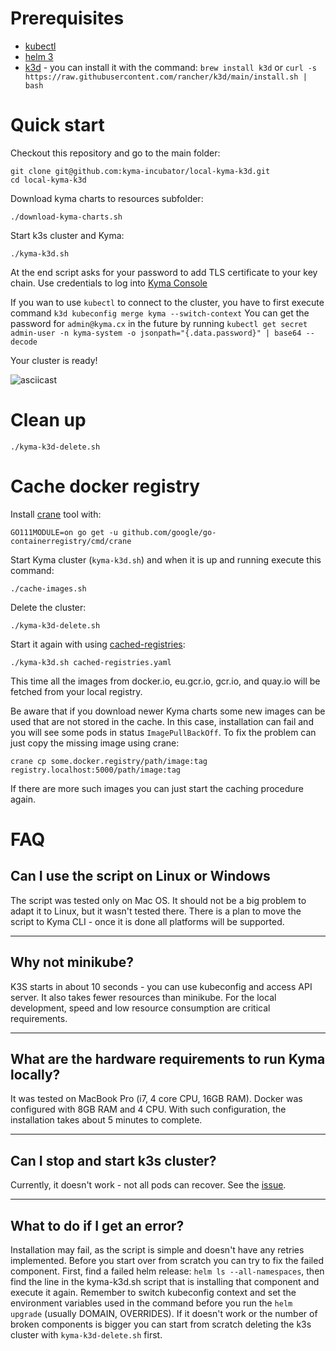 # Prerequisites
- [kubectl](https://kubernetes.io/docs/tasks/tools/install-kubectl/)
- [helm 3](https://helm.sh/docs/intro/quickstart/#install-helm)
- [k3d](https://github.com/rancher/k3d) - you can install it with the command: `brew install k3d` or `curl -s https://raw.githubusercontent.com/rancher/k3d/main/install.sh | bash`

# Quick start

Checkout this repository and go to the main folder:
```
git clone git@github.com:kyma-incubator/local-kyma-k3d.git
cd local-kyma-k3d
```

Download kyma charts to resources subfolder:
```
./download-kyma-charts.sh
```

Start k3s cluster and Kyma:
```
./kyma-k3d.sh
```

At the end script asks for your password to add TLS certificate to your key chain. 
Use credentials to log into [Kyma Console](https://console.local.kyma.dev)

If you wan to use `kubectl` to connect to the cluster, you have to first execute command `k3d kubeconfig merge kyma --switch-context`
You can get the password for `admin@kyma.cx` in the future by running `kubectl get secret admin-user -n kyma-system -o jsonpath="{.data.password}" | base64 --decode`

Your cluster is ready!

![asciicast](local-kyma-k3d.gif)

# Clean up

```
./kyma-k3d-delete.sh
```

# Cache docker registry

Install [crane](https://github.com/google/go-containerregistry/tree/master/cmd/crane) tool with:
```
GO111MODULE=on go get -u github.com/google/go-containerregistry/cmd/crane
```

Start Kyma cluster (`kyma-k3d.sh`) and when it is up and running execute this command:
```
./cache-images.sh
```

Delete the cluster:
```
./kyma-k3d-delete.sh
```

Start it again with using [cached-registries](cached-registries.yaml):
```
./kyma-k3d.sh cached-registries.yaml
```

This time all the images from docker.io, eu.gcr.io, gcr.io, and quay.io will be fetched from your local registry.

Be aware that if you download newer Kyma charts some new images can be used that are not stored in the cache. In this case, installation can fail and you will see some pods in status `ImagePullBackOff`. To fix the problem can just copy the missing image using crane:
```
crane cp some.docker.registry/path/image:tag registry.localhost:5000/path/image:tag
```
If there are more such images you can just start the caching procedure again.

# FAQ


## Can I use the script on Linux or Windows

The script was tested only on Mac OS. It should not be a big problem to adapt it to Linux, but it wasn't tested there. There is a plan to move the script to Kyma CLI - once it is done all platforms will be supported.

---
## Why not minikube?

K3S starts in about 10 seconds - you can use kubeconfig and access API server. It also takes fewer resources than minikube. For the local development, speed and low resource consumption are critical requirements.

---
## What are the hardware requirements to run Kyma locally?

It was tested on MacBook Pro (i7, 4 core CPU, 16GB RAM). Docker was configured with 8GB RAM and 4 CPU. With such configuration, the installation takes about 5 minutes to complete.

---
## Can I stop and start k3s cluster?

Currently, it doesn't work - not all pods can recover. See the [issue](https://github.com/kyma-incubator/local-kyma-k3d/issues/3). 

---
## What to do if I get an error?

Installation may fail, as the script is simple and doesn't have any retries implemented. Before you start over from scratch you can try to fix the failed component. First, find a failed helm release: `helm ls --all-namespaces`, then find the line in the kyma-k3d.sh script that is installing that component and execute it again. Remember to switch kubeconfig context and set the environment variables used in the command before you run the `helm upgrade` (usually DOMAIN, OVERRIDES). If it doesn't work or the number of broken components is bigger you can start from scratch deleting the k3s cluster with `kyma-k3d-delete.sh` first.

